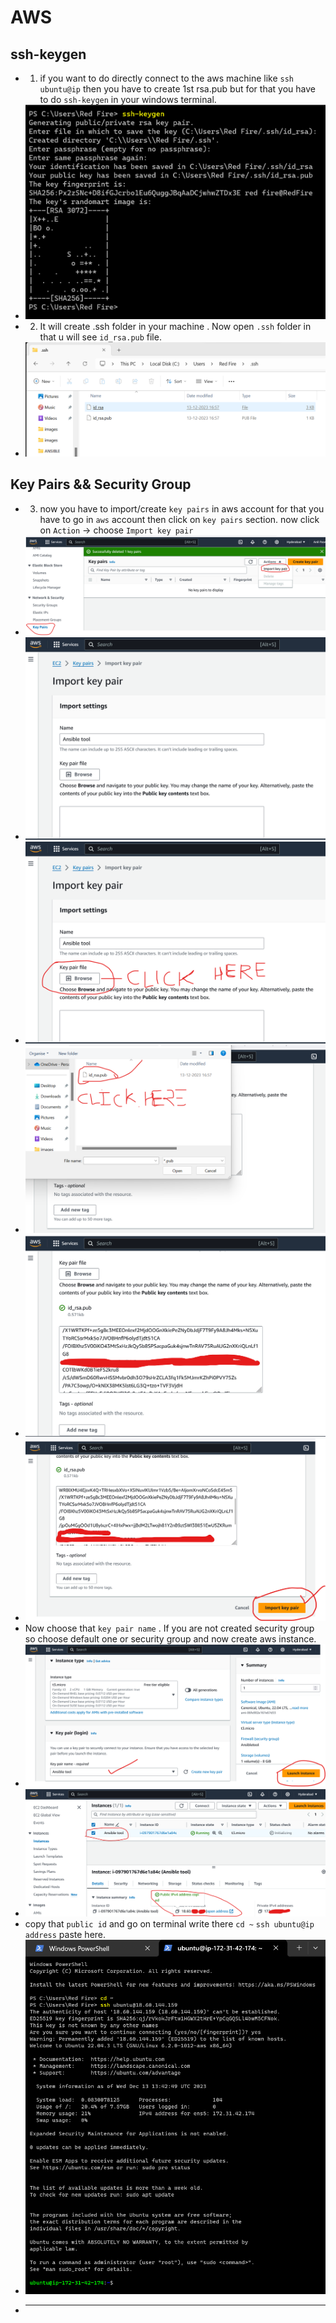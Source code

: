 # AWS     
## ssh-keygen
* 1) if you want to do directly connect to the aws machine like `ssh ubuntu@ip` then you have to create 1st rsa.pub but for that you have to do `ssh-keygen` in your windows terminal.
* ![preview](images/aws1.png)
* 2) It will create .ssh folder in your machine . Now open `.ssh` folder in that u will see `id_rsa.pub` file.
* ![preview](images/aws2.png)
## Key Pairs && Security Group
* 3) now you have to import/create `key pairs` in aws account for that you have to go in  `aws` account then click on `key pairs` section. now click on `Action` -> choose `Import key pair`
* ![preview](images/aws3.png)
* ![preview](images/aws4.png)
* ![preview](images/aws5.png)
* ![preview](images/aws6.png)
* ![preview](images/aws7.png)
* ![preview](images/aws8.png)
* Now choose that `key pair name` . If you are not created security group so choose default one or security group and now create aws instance.
* ![preview](images/aws9.png)
* ![preview](images/aws10.png)
* copy that `public id` and go on terminal write there `cd ~` `ssh ubuntu@ip address` paste here.
* ![preview](images/aws11.png)
* ----------------------------------------------------------------------------------------------------------

